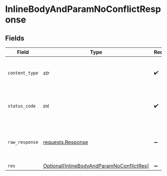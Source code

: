# InlineBodyAndParamNoConflictResponse


## Fields

| Field                                                                                                   | Type                                                                                                    | Required                                                                                                | Description                                                                                             |
| ------------------------------------------------------------------------------------------------------- | ------------------------------------------------------------------------------------------------------- | ------------------------------------------------------------------------------------------------------- | ------------------------------------------------------------------------------------------------------- |
| `content_type`                                                                                          | *str*                                                                                                   | :heavy_check_mark:                                                                                      | HTTP response content type for this operation                                                           |
| `status_code`                                                                                           | *int*                                                                                                   | :heavy_check_mark:                                                                                      | HTTP response status code for this operation                                                            |
| `raw_response`                                                                                          | [requests.Response](https://requests.readthedocs.io/en/latest/api/#requests.Response)                   | :heavy_minus_sign:                                                                                      | Raw HTTP response; suitable for custom response parsing                                                 |
| `res`                                                                                                   | [Optional[InlineBodyAndParamNoConflictRes]](../../models/operations/inlinebodyandparamnoconflictres.md) | :heavy_minus_sign:                                                                                      | OK                                                                                                      |